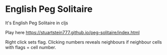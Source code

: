 # English Peg Solitaire

It's English Peg Solitaire in cljs

Play here https://stuartstein777.github.io/peg-solitaire/index.html

Right click sets flag.
Clicking numbers reveals neighbours if neighbour cells with flags = cell number.
